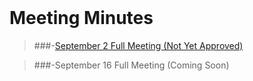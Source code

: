 <br />

# Meeting Minutes 
>###-[September 2 Full Meeting (Not Yet Approved)](./meetingMinutes/15.09.02FullStudentCouncilMeetingMinutes2.pdf)
<!--Y U DO DIS TO ME MICHAEL -->
>###-September 16 Full Meeting (Coming Soon)
<!---
- [September 3 Full Meeting](./meetingMinutes/9.03FullMeetingMinutes.pdf)
- [September 17 Full Meeting](./meetingMinutes/9.17FullMeetingMinutes.pdf)
- [October 1 Full Meeting](./meetingMinutes/10.01FullMeetingMinutes.pdf)
- [October 15 Full Meeting](./meetingMinutes/10.15FullMeetingMinutes.pdf)
- [October 29 Full Meeting](./meetingMinutes/10.29FullMeetingMinutes.pdf)
- [November 12 Full Meeting](./meetingMinutes/11.12FullMeetingMinutes.pdf)
- [December 3 Full Meeting](./meetingMinutes/12.03FullMeetingMinutes.pdf)
- [December 17 Full Meeting](./meetingMinutes/12.17FullMeetingMinutes.pdf)
- [January 14 Full Meeting](./meetingMinutes/1.14FullMeetingMinutes.pdf)
- [January 28 Full Meeting](./meetingMinutes/1.28FullMeetingMinutes.pdf)
- [February 11 Full Meeting](./meetingMinutes/2.11FullMeetingMinutes.pdf)
- [March 11 Full Meeting](./meetingMinutes/3.11FullMeetingMinutes.pdf)
- [March 18 Full Meeting](./meetingMinutes/3.18FullMeetingMinutes.pdf)
- [April 8 Full Meeting](./meetingMinutes/4.08FullMeetingMinutes.pdf)
- [April 22 Full Meeting](./meetingMinutes/4.22FullMeetingMinutes.pdf)
- [May 6 Full Meeting](./meetingMinutes/5.06FullMeetingMinutes.pdf)
- [May 20 Full Meeting](./meetingMinutes/5.20FullMeetingMinutes.pdf)
- [June 3 Full Meeting](./meetingMinutes/6.03FullMeetingMinutes.pdf)
--->








